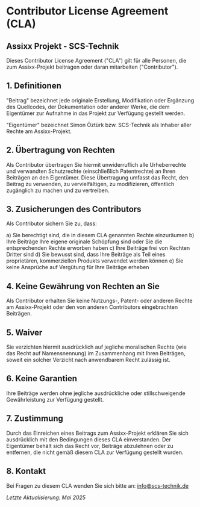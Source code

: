 # Contributor License Agreement (CLA)

## Assixx Projekt - SCS-Technik

Dieses Contributor License Agreement ("CLA") gilt für alle Personen, die zum Assixx-Projekt beitragen oder daran mitarbeiten ("Contributor").

## 1. Definitionen

"Beitrag" bezeichnet jede originale Erstellung, Modifikation oder Ergänzung des Quellcodes, der Dokumentation oder anderer Werke, die dem Eigentümer zur Aufnahme in das Projekt zur Verfügung gestellt werden.

"Eigentümer" bezeichnet Simon Öztürk bzw. SCS-Technik als Inhaber aller Rechte am Assixx-Projekt.

## 2. Übertragung von Rechten

Als Contributor übertragen Sie hiermit unwiderruflich alle Urheberrechte und verwandten Schutzrechte (einschließlich Patentrechte) an Ihren Beiträgen an den Eigentümer. Diese Übertragung umfasst das Recht, den Beitrag zu verwenden, zu vervielfältigen, zu modifizieren, öffentlich zugänglich zu machen und zu vertreiben.

## 3. Zusicherungen des Contributors

Als Contributor sichern Sie zu, dass:

a) Sie berechtigt sind, die in diesem CLA genannten Rechte einzuräumen
b) Ihre Beiträge Ihre eigene originale Schöpfung sind oder Sie die entsprechenden Rechte erworben haben
c) Ihre Beiträge frei von Rechten Dritter sind
d) Sie bewusst sind, dass Ihre Beiträge als Teil eines proprietären, kommerziellen Produkts verwendet werden können
e) Sie keine Ansprüche auf Vergütung für Ihre Beiträge erheben

## 4. Keine Gewährung von Rechten an Sie

Als Contributor erhalten Sie keine Nutzungs-, Patent- oder anderen Rechte am Assixx-Projekt oder den von anderen Contributors eingebrachten Beiträgen.

## 5. Waiver

Sie verzichten hiermit ausdrücklich auf jegliche moralischen Rechte (wie das Recht auf Namensnennung) im Zusammenhang mit Ihren Beiträgen, soweit ein solcher Verzicht nach anwendbarem Recht zulässig ist.

## 6. Keine Garantien

Ihre Beiträge werden ohne jegliche ausdrückliche oder stillschweigende Gewährleistung zur Verfügung gestellt.

## 7. Zustimmung

Durch das Einreichen eines Beitrags zum Assixx-Projekt erklären Sie sich ausdrücklich mit den Bedingungen dieses CLA einverstanden. Der Eigentümer behält sich das Recht vor, Beiträge abzulehnen oder zu entfernen, die nicht gemäß diesem CLA zur Verfügung gestellt wurden.

## 8. Kontakt

Bei Fragen zu diesem CLA wenden Sie sich bitte an:
info@scs-technik.de

_Letzte Aktualisierung: Mai 2025_
